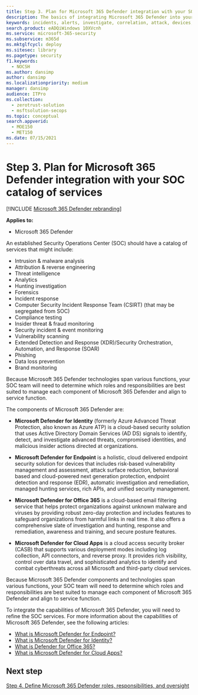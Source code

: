 ```yaml
---
title: Step 3. Plan for Microsoft 365 Defender integration with your SOC catalog of services
description: The basics of integrating Microsoft 365 Defender into your security operations catalog of services.
keywords: incidents, alerts, investigate, correlation, attack, devices, users, identities, identity, mailbox, email, 365, microsoft, m365, incident response, cyber-attack, secops, security operations, soc
search.product: eADQiWindows 10XVcnh
ms.service: microsoft-365-security
ms.subservice: m365d
ms.mktglfcycl: deploy
ms.sitesec: library
ms.pagetype: security
f1.keywords: 
  - NOCSH
ms.author: dansimp
author: dansimp
ms.localizationpriority: medium
manager: dansimp
audience: ITPro
ms.collection: 
  - zerotrust-solution
  - msftsolution-secops
ms.topic: conceptual
search.appverid: 
  - MOE150
  - MET150
ms.date: 07/15/2021
---
```


# Step 3. Plan for Microsoft 365 Defender integration with your SOC catalog of services

[!INCLUDE [Microsoft 365 Defender rebranding](../includes/microsoft-defender.md)]

**Applies to:**
- Microsoft 365 Defender

An established Security Operations Center (SOC) should have a catalog of services that might include:

- Intrusion & malware analysis
- Attribution & reverse engineering
- Threat intelligence
- Analytics
- Hunting investigation
- Forensics
- Incident response 
- Computer Security Incident Response Team (CSIRT) (that may be segregated from SOC) 
- Compliance testing
- Insider threat & fraud monitoring
- Security incident & event monitoring 
- Vulnerability scanning
- Extended Detection and Response (XDR)/Security Orchestration, Automation, and Response (SOAR)
- Phishing
- Data loss prevention
- Brand monitoring

Because Microsoft 365 Defender technologies span various functions, your SOC team will need to determine which roles and responsibilities are best suited to manage each component of Microsoft 365 Defender and align to service function.

The components of Microsoft 365 Defender are:

- **Microsoft Defender for Identity** (formerly Azure Advanced Threat Protection, also known as Azure ATP) is a cloud-based security solution that uses Active Directory Domain Services (AD DS) signals to identify, detect, and investigate advanced threats, compromised identities, and malicious insider actions directed at organizations.

- **Microsoft Defender for Endpoint** is a holistic, cloud delivered endpoint security solution for devices that includes risk-based vulnerability management and assessment, attack surface reduction, behavioral based and cloud-powered next generation protection, endpoint detection and response (EDR), automatic investigation and remediation, managed hunting services, rich APIs, and unified security management.

 - **Microsoft Defender for Office 365** is a cloud-based email filtering service that helps protect organizations against unknown malware and viruses by providing robust zero-day protection and includes features to safeguard organizations from harmful links in real time. It also offers a comprehensive slate of investigation and hunting, response and remediation, awareness and training, and secure posture features.

- **Microsoft Defender for Cloud Apps** is a cloud access security broker (CASB) that supports various deployment modes including log collection, API connectors, and reverse proxy. It provides rich visibility, control over data travel, and sophisticated analytics to identify and combat cyberthreats across all Microsoft and third-party cloud services.

Because Microsoft 365 Defender components and technologies span various functions, your SOC team will need to determine which roles and responsibilities are best suited to manage each component of Microsoft 365 Defender and align to service function.

To integrate the capabilities of Microsoft 365 Defender, you will need to refine the SOC services. For more information about the capabilities of Microsoft 365 Defender, see the following articles:

- [What is Microsoft Defender for Endpoint?](/microsoft-365/security/defender-endpoint/microsoft-defender-endpoint)
- [What is Microsoft Defender for Identity?](/defender-for-identity/what-is)
- [What is Defender for Office 365?](/microsoft-365/security/defender/microsoft-365-defender)
- [What is Microsoft Defender for Cloud Apps?](/cloud-app-security/what-is-cloud-app-security)

## Next step

[Step 4. Define Microsoft 365 Defender roles, responsibilities, and oversight](integrate-microsoft-365-defender-secops-roles.md)
